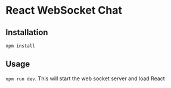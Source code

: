 # React WebSocket Chat

## Installation
`npm install`

## Usage
`npm run dev`. This will start the web socket server and load React